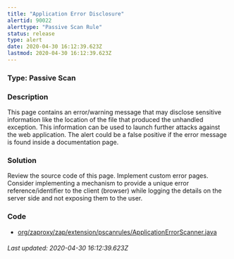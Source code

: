 ```yaml
---
title: "Application Error Disclosure"
alertid: 90022
alerttype: "Passive Scan Rule"
status: release
type: alert
date: 2020-04-30 16:12:39.623Z
lastmod: 2020-04-30 16:12:39.623Z
---
```

### Type: Passive Scan

### Description
This page contains an error/warning message that may disclose sensitive information like the location of the file that produced the unhandled exception. This information can be used to launch further attacks against the web application. The alert could be a false positive if the error message is found inside a documentation page.

### Solution

Review the source code of this page. Implement custom error pages. Consider implementing a mechanism to provide a unique error reference/identifier to the client (browser) while logging the details on the server side and not exposing them to the user.

### Code

 * [org/zaproxy/zap/extension/pscanrules/ApplicationErrorScanner.java](https://github.com/zaproxy/zap-extensions/blob/master/addOns/pscanrules/src/main/java/org/zaproxy/zap/extension/pscanrules/ApplicationErrorScanner.java)

###### Last updated: 2020-04-30 16:12:39.623Z
